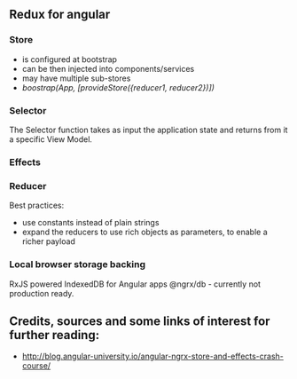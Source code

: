## Redux for angular

### Store

 - is configured at bootstrap
 - can be then injected into components/services
 - may have multiple sub-stores
  - *boostrap(App, [provideStore({reducer1, reducer2})])*

### Selector
The Selector function takes as input the application state and returns from it a specific View Model.

### Effects

### Reducer

Best practices:
  - use constants instead of plain strings
  - expand the reducers to use rich objects as parameters, to enable a richer payload

### Local browser storage backing
RxJS powered IndexedDB for Angular apps
@ngrx/db - currently not production ready.



Credits, sources and some links of interest for further reading:
--
* http://blog.angular-university.io/angular-ngrx-store-and-effects-crash-course/

